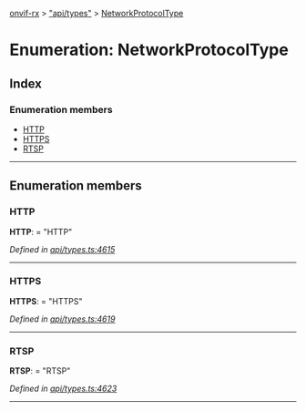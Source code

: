 [onvif-rx](../README.md) > ["api/types"](../modules/_api_types_.md) > [NetworkProtocolType](../enums/_api_types_.networkprotocoltype.md)

# Enumeration: NetworkProtocolType

## Index

### Enumeration members

* [HTTP](_api_types_.networkprotocoltype.md#http)
* [HTTPS](_api_types_.networkprotocoltype.md#https)
* [RTSP](_api_types_.networkprotocoltype.md#rtsp)

---

## Enumeration members

<a id="http"></a>

###  HTTP

**HTTP**:  = "HTTP"

*Defined in [api/types.ts:4615](https://github.com/patrickmichalina/onvif-rx/blob/034e4d6/src/api/types.ts#L4615)*

___
<a id="https"></a>

###  HTTPS

**HTTPS**:  = "HTTPS"

*Defined in [api/types.ts:4619](https://github.com/patrickmichalina/onvif-rx/blob/034e4d6/src/api/types.ts#L4619)*

___
<a id="rtsp"></a>

###  RTSP

**RTSP**:  = "RTSP"

*Defined in [api/types.ts:4623](https://github.com/patrickmichalina/onvif-rx/blob/034e4d6/src/api/types.ts#L4623)*

___

